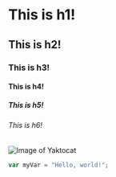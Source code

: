 # This is h1!
## This is h2!
### This is h3!
#### This is h4!
##### This is h5!
###### This is h6!

![Image of Yaktocat](https://octodex.github.com/images/yaktocat.png)

``` javascript
var myVar = "Hello, world!";
```
